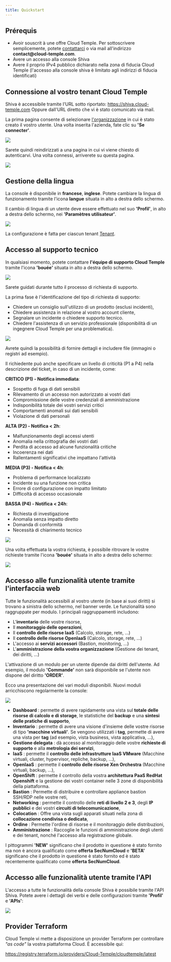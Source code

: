 ```yaml
---
title: Quickstart
---
```


## Prérequis
- Avoir souscrit à une offre Cloud Temple. Per sottoscrivere semplicemente, potete [contattarci](https://www.cloud-temple.com/contactez-nous/) o via mail all'indirizzo __contact@cloud-temple.com__.
- Avere un accesso alla console Shiva
- Avere il proprio IPv4 pubblico dichiarato nella zona di fiducia Cloud Temple (l'accesso alla console shiva è limitato agli indirizzi di fiducia identificati)

## Connessione al vostro tenant Cloud Temple
Shiva è accessibile tramite l'URL sotto riportato:
    https://shiva.cloud-temple.com
    Oppure dall'URL diretto che vi è stato comunicato via mail.

La prima pagina consente di selezionare [l'organizzazione](iam/concepts.md#organisations) in cui è stato creato il vostro utente.
Una volta inserita l'azienda, fate clic su __'Se connecter'__.

![](images/shiva_login.png)

Sarete quindi reindirizzati a una pagina in cui vi viene chiesto di autenticarvi.
Una volta connessi, arriverete su questa pagina.

![](images/shiva_home.png)

## Gestione della lingua
La console è disponibile in __francese__, __inglese__. Potete cambiare la lingua di funzionamento tramite l'icona __langue__ situata in alto a destra dello schermo.

Il cambio di lingua di un utente deve essere effettuato nel suo __'Profil'__, in alto a destra dello schermo, nei __'Paramètres utilisateur'__.

![](images/shiva_profil_006.png)

La configurazione è fatta per ciascun tenant [Tenant](iam/concepts.md#tenant).

## Accesso al supporto tecnico

In qualsiasi momento, potete contattare __l'équipe di supporto Cloud Temple__ tramite l'icona __'bouée'__ situata in alto a destra dello schermo.

![](images/shiva_support.png)

Sarete guidati durante tutto il processo di richiesta di supporto.

La prima fase è l'identificazione del tipo di richiesta di supporto:

- Chiedere un consiglio sull'utilizzo di un prodotto (esclusi incidenti),
- Chiedere assistenza in relazione al vostro account cliente,
- Segnalare un incidente o chiedere supporto tecnico.
- Chiedere l'assistenza di un servizio professionale (disponibilità di un ingegnere Cloud Temple per una problematica).

![](images/shiva_support_01.png)

Avrete quindi la possibilità di fornire dettagli e includere file (immagini o registri ad esempio).

Il richiedente può anche specificare un livello di criticità (P1 a P4) nella descrizione del ticket, in caso di un incidente, come:

**CRITICO (P1) - Notifica immediata**:

- Sospetto di fuga di dati sensibili
- Rilevamento di un accesso non autorizzato ai vostri dati
- Compromissione delle vostre credenziali di amministrazione
- Indisponibilità totale dei vostri servizi critici
- Comportamenti anomali sui dati sensibili
- Violazione di dati personali

**ALTA (P2) - Notifica < 2h**:

- Malfunzionamento degli accessi utenti
- Anomalia nella crittografia dei vostri dati
- Perdita di accesso ad alcune funzionalità critiche
- Incoerenza nei dati
- Rallentamenti significativi che impattano l'attività

**MEDIA (P3) - Notifica < 4h**:

- Problema di performance localizzato
- Incidente su una funzione non critica
- Errore di configurazione con impatto limitato
- Difficoltà di accesso occasionale

**BASSA (P4) - Notifica < 24h**:

- Richiesta di investigazione
- Anomalia senza impatto diretto
- Domanda di conformità
- Necessità di chiarimento tecnico

![](images/shiva_support_02.png)

Una volta effettuata la vostra richiesta, è possibile ritrovare le vostre richieste tramite l'icona __'bouée'__ situata in alto a destra dello schermo:

![](images/shiva_support_03.png)

## Accesso alle funzionalità utente tramite l'interfaccia web

Tutte le funzionalità accessibili al vostro utente (in base ai suoi diritti) si trovano a sinistra dello schermo, nel banner verde.
Le funzionalità sono raggruppate per modulo. I principali raggruppamenti includono:

- L'__inventario__ delle vostre risorse,
- Il __monitoraggio delle operazioni__,
- Il __controllo delle risorse IaaS__ (Calcolo, storage, rete, ...)
- Il __controllo delle risorse OpenIaaS__ (Calcolo, storage, rete, ...)
- L'accesso ai __servizi accessori__ (Bastion, monitoring, ...)
- L'__amministrazione della vostra organizzazione__ (Gestione dei tenant, dei diritti, ...)

L'attivazione di un modulo per un utente dipende dai diritti dell'utente. Ad esempio, il modulo __'Commande'__ non sarà disponibile se l'utente non dispone del diritto __'ORDER'__.

Ecco una presentazione dei vari moduli disponibili. Nuovi moduli arricchiscono regolarmente la console:

![](images/shiva_onboard_007.png)

- __Dashboard__ : permette di avere rapidamente una vista sul __totale delle risorse di calcolo e di storage__, le statistiche del __backup__ e una __sintesi delle pratiche di supporto__,
- __Inventario__ : permette di avere una visione d'insieme delle vostre risorse di tipo __'macchine virtuali'__. Se vengono utilizzati i __tag__, permette di avere una vista per __tag__ (ad esempio, vista business, vista applicativa, ...),
- __Gestione delegata__ : dà accesso al monitoraggio delle vostre __richieste di supporto__ e alla __metrologia dei servizi__,
- __IaaS__ : permette il __controllo delle infrastrutture IaaS VMware__ (Macchine virtuali, cluster, hypervisor, repliche, backup, ...),
- __OpenIaaS__ : permette il __controllo delle risorse Xen Orchestra__ (Macchine virtuali, backup, ...),
- __OpenShift__ : permette il controllo della vostra **architettura PaaS RedHat Openshift** e la gestione dei vostri container nelle 3 zone di disponibilità della piattaforma.
- __Bastion__ : Permette di distribuire e controllare appliance bastion SSH/RDP nelle vostre reti,
- __Networking__ : permette il controllo delle __reti di livello 2 e 3__, degli __IP pubblici__ e dei vostri __circuiti di telecomunicazione__,
- __Colocation__ : Offre una vista sugli apparati situati nella zona di __collocazione condivisa o dedicata__,
- __Ordine__ : Permette l'ordine di risorse e il monitoraggio delle distribuzioni,
- __Amministrazione__ : Raccoglie le funzioni di amministrazione degli utenti e dei tenant, nonché l'accesso alla registrazione globale.

I pittogrammi __'NEW'__ significano che il prodotto in questione è stato fornito ma non è ancora qualificato come __offerta SecNumCloud__ e __'BETA'__ significano che il prodotto in questione è stato fornito ed è stato recentemente qualificato come __offerta SecNumCloud__.

## Accesso alle funzionalità utente tramite l'API

L'accesso a tutte le funzionalità della console Shiva è possibile tramite l'API Shiva. Potete avere i dettagli dei verbi e delle configurazioni tramite __'Profil'__ e __'APIs'__:

![](images/shiva_onboard_008.png)

## Provider Terraform

Cloud Temple vi mette a disposizione un provider Terraform per controllare *"as code"* la vostra piattaforma Cloud. È accessibile qui:

https://registry.terraform.io/providers/Cloud-Temple/cloudtemple/latest
